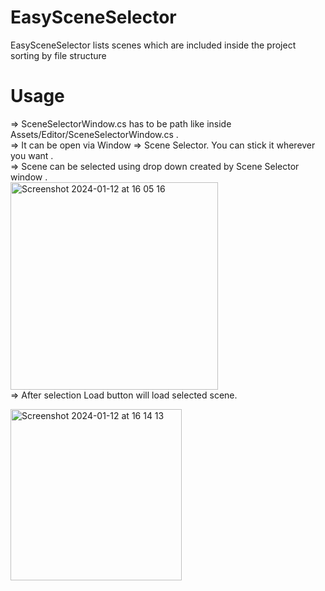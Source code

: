 # EasySceneSelector
EasySceneSelector lists scenes which are included inside the project sorting by file structure

# Usage
=> SceneSelectorWindow.cs has to be path like  inside Assets/Editor/SceneSelectorWindow.cs  .<br />
=> It can be open via Window => Scene Selector. You can stick it wherever you want .<br />
=> Scene can be selected using drop down created by Scene Selector window .<br />
<img width="332" alt="Screenshot 2024-01-12 at 16 05 16" src="https://github.com/zubeyryesilbas/EasySceneSelector/assets/50784242/07b36dd4-2028-47f7-92d6-d675cef4edf5"> <br />
=> After selection Load button will load selected scene.<br />

<img width="274" alt="Screenshot 2024-01-12 at 16 14 13" src="https://github.com/zubeyryesilbas/EasySceneSelector/assets/50784242/c70fcd22-de27-4669-9c98-ab235008b88c">
